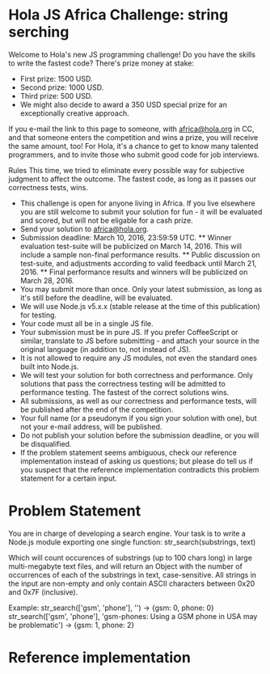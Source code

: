 # Hola JS Africa Challenge: string serching

Welcome to Hola's new JS programming challenge! Do you have the skills to write the fastest code? There's prize money at stake:

* First prize: 1500 USD.
* Second prize: 1000 USD.
* Third prize: 500 USD.
* We might also decide to award a 350 USD special prize for an exceptionally creative approach.

If you e-mail the link to this page to someone, with africa@hola.org in CC, and that someone enters the competition and wins a prize, you will receive the same amount, too!
For Hola, it's a chance to get to know many talented programmers, and to invite those who submit good code for job interviews.

Rules
This time, we tried to eliminate every possible way for subjective judgment to affect the outcome.
The fastest code, as long as it passes our correctness tests, wins.

* This challenge is open for anyone living in Africa.
  If you live elsewhere you are still
  welcome to submit your solution for fun - it will be evaluated and scored,
  but will not be eligable for a cash prize.
* Send your solution to africa@hola.org.
* Submission deadline: March 10, 2016, 23:59:59 UTC.
** Winner evaluation test-suite will be publicized on March 14, 2016.
  This will include a sample non-final performance results.
** Public discussion on test-suite, and adjustments according to valid feedback until March 21, 2016.
** Final performance results and winners will be publicized on March 28, 2016.
* You may submit more than once. Only your latest submission, as long as it's still before the deadline, will be evaluated.
* We will use Node.js v5.x.x (stable release at the time of this publication) for testing.
* Your code must all be in a single JS file.
* Your submission must be in pure JS. If you prefer CoffeeScript or similar, translate to JS before submitting -
  and attach your source in the original language (in addition to, not instead of JS).
* It is not allowed to require any JS modules, not even the standard ones built into Node.js.
* We will test your solution for both correctness and performance. Only solutions that pass the correctness
  testing will be admitted to performance testing. The fastest of the correct solutions wins.
* All submissions, as well as our correctness and performance tests, will be published after the end
  of the competition.
* Your full name (or a pseudonym if you sign your solution with one), but not your e-mail address,
  will be published.
* Do not publish your solution before the submission deadline, or you will be disqualified.
* If the problem statement seems ambiguous, check our reference implementation instead of asking
  us questions; but please do tell us if you suspect that the reference implementation
  contradicts this problem statement for a certain input.

# Problem Statement
You are in charge of developing a search engine. Your task is to write a Node.js module exporting one single function:
str_search(substrings, text)

Which will count occurences of substrings (up to 100 chars long) in large multi-megabyte text files,
and will return an Object with the number of occurrences of each of the substrings in text, case-sensitive.
All strings in the input are non-empty and only contain ASCII characters between 0x20 and 0x7F (inclusive).

Example:
str_search(['gsm', 'phone'], '') -> {gsm: 0, phone: 0}
str_search(['gsm', 'phone'], 'gsm-phones: Using a GSM phone in USA may be problematic') -> {gsm: 1, phone: 2}

# Reference implementation
